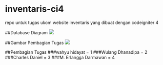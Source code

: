 # inventaris-ci4
repo untuk tugas ukom website inventaris yang dibuat dengan codeigniter 4

##Database Diagram
![](https://cdn.discordapp.com/attachments/846580672244219910/905311525282144317/uCJcCv3V2AOFE2KowGEGuXF5wR-1lco9s6w-kvVDt0Ai6dh5Hp_QXQleI39Z-QI8ztf8l6Ejs_cUepow1301-h625.png)

##Gambar Pembagian Tugas
![](https://cdn.discordapp.com/attachments/846580672244219910/905281965568168026/Screenshot_79.png)

##Pembagian Tugas
###wahyu hidayat = 1
###Wulang Dhanadipa = 2
###Charles Daniel = 3
###M. Erlangga Darmawan = 4
